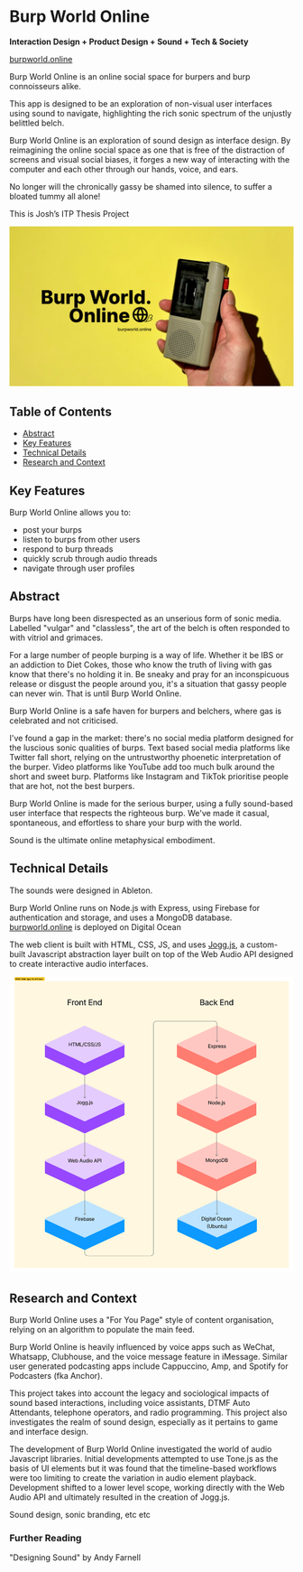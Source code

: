 # Burp World Online

**Interaction Design + Product Design + Sound + Tech & Society**

[burpworld.online](https://burpworld.online)

Burp World Online is an online social space for burpers and burp connoisseurs alike.

This app is designed to be an exploration of non-visual user interfaces using sound to navigate, highlighting the rich sonic spectrum of the unjustly belittled belch.

Burp World Online is an exploration of sound design as interface design. By reimagining the online social space as one that is free of the distraction of screens and visual social biases, it forges a new way of interacting with the computer and each other through our hands, voice, and ears.

No longer will the chronically gassy be shamed into silence, to suffer a bloated tummy all alone!

This is Josh’s ITP Thesis Project

![Burp World Online Cover Image](./doc/images/cover-image.png)


## Table of Contents

- [Abstract](#abstract)
- [Key Features](#key-features)
- [Technical Details](#technical-details)
- [Research and Context](#research-and-context)

## Key Features
Burp World Online allows you to:
* post your burps
* listen to burps from other users
* respond to burp threads
* quickly scrub through audio threads
* navigate through user profiles

## Abstract
Burps have long been disrespected as an unserious form of sonic media. Labelled "vulgar" and "classless", the art of the belch is often responded to with vitriol and grimaces. 

For a large number of people burping is a way of life. Whether it be IBS or an addiction to Diet Cokes, those who know the truth of living with gas know that there's no holding it in. Be sneaky and pray for an inconspicuous release or disgust the people around you, it's a situation that gassy people can never win. That is until Burp World Online.

Burp World Online is a safe haven for burpers and belchers, where gas is celebrated and not criticised. 

I've found a gap in the market: there's no social media platform designed for the luscious sonic qualities of burps. Text based social media platforms like Twitter fall short, relying on the untrustworthy phoenetic interpretation of the burper. Video platforms like YouTube add too much bulk around the short and sweet burp. Platforms like Instagram and TikTok prioritise people that are hot, not the best burpers.

Burp World Online is made for the serious burper, using a fully sound-based user interface that respects the righteous burp. We've made it casual, spontaneous, and effortless to share your burp with the world.

Sound is the ultimate online metaphysical embodiment.

## Technical Details

The sounds were designed in Ableton. 

Burp World Online runs on Node.js with Express, using Firebase for authentication and storage, and uses a MongoDB database. [burpworld.online](burpworld.online) is deployed on Digital Ocean

The web client is built with HTML, CSS, JS, and uses [Jogg.js](), a custom-built Javascript abstraction layer built on top of the Web Audio API designed to create interactive audio interfaces.

![Tech Stack Diagram](./doc/images/tech-stack-diagram.png)

## Research and Context
Burp World Online uses a "For You Page" style of content organisation, relying on an algorithm to populate the main feed.

Burp World Online is heavily influenced by voice apps such as WeChat, Whatsapp, Clubhouse, and the voice message feature in iMessage. Similar user generated podcasting apps include Cappuccino, Amp, and Spotify for Podcasters (fka Anchor).

This project takes into account the legacy and sociological impacts of sound based interactions, including voice assistants, DTMF Auto Attendants, telephone operators, and radio programming. This project also investigates the realm of sound design, especially as it pertains to game and interface design. 

The development of Burp World Online investigated the world of audio Javascript libraries. Initial developments attempted to use Tone.js as the basis of UI elements but it was found that the timeline-based workflows were too limiting to create the variation in audio element playback. Development shifted to a lower level scope, working directly with the Web Audio API and ultimately resulted in the creation of Jogg.js.

Sound design, sonic branding, etc etc

### Further Reading
"Designing Sound" by Andy Farnell
